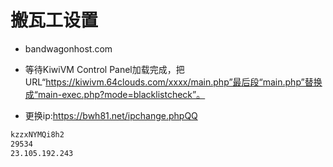 # 搬瓦工设置

* bandwagonhost.com

* 等待KiwiVM Control Panel加载完成，把URL“https://kiwivm.64clouds.com/xxxx/main.php”最后段“main.php”替换成“main-exec.php?mode=blacklistcheck”。

* 更换ip:https://bwh81.net/ipchange.phpQQ

```bash
kzzxNYMQi8h2
29534
23.105.192.243
```



